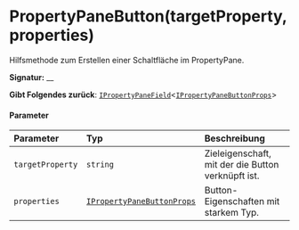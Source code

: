 # <a name="propertypanebuttontargetpropertyproperties"></a>PropertyPaneButton(targetProperty,properties)




Hilfsmethode zum Erstellen einer Schaltfläche im PropertyPane.

**Signatur:** __

**Gibt Folgendes zurück**: [`IPropertyPaneField`](../sp-webpart-base/ipropertypanefield.md)<[`IPropertyPaneButtonProps`](../sp-webpart-base/ipropertypanebuttonprops.md)>





#### <a name="parameters"></a>Parameter


| Parameter       | Typ    | Beschreibung |
|:-------------|:---------------|:------------|
| `targetProperty`    | `string` | Zieleigenschaft, mit der die Button verknüpft ist. |
| `properties`    | [`IPropertyPaneButtonProps`](../sp-webpart-base/ipropertypanebuttonprops.md) | Button-Eigenschaften mit starkem Typ. |


